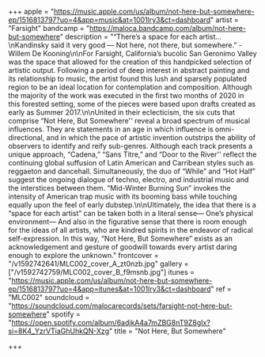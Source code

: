 +++
apple = "https://music.apple.com/us/album/not-here-but-somewhere-ep/1516813797?uo=4&app=music&at=1001lry3&ct=dashboard"
artist = "Farsight"
bandcamp = "https://maloca.bandcamp.com/album/not-here-but-somewhere"
description = "“There’s a space for each artist...  \nKandinsky said it very good — Not here, not there, but somewhere.” -Willem De Kooning\n\nFor Farsight, California’s bucolic San Geronimo Valley was the space that allowed for the creation of this handpicked selection of artistic output. Following a period of deep interest in abstract painting and its relationship to music, the artist found this lush and sparsely populated region to be an ideal location for contemplation and composition. Although the majority of the work was executed in the first two months of 2020 in this forested setting, some of the pieces were based upon drafts created as early as Summer 2017.\n\nUnited in their eclecticism, the six cuts that comprise “Not Here, But Somewhere'' reveal a broad spectrum of musical influences. They are statements in an age in which influence is omni-directional, and in which the pace of artistic invention outstrips the ability of observers to identify and reify sub-genres. Although each track presents a unique approach, “Cadena,” “Sans Titre,” and “Door to the River'' reflect the continuing global suffusion of Latin American and Carribean styles such as reggaeton and dancehall. Simultaneously, the duo of “While” and “Hot Half” suggest the ongoing dialogue of techno, electro, and industrial music and the interstices between them. “Mid-Winter Burning Sun” invokes the intensity of American trap music with its booming bass while touching equally upon the feel of early dubstep.\n\nUltimately, the idea that there is a “space for each artist” can be taken both in a literal sense— One’s physical environment— And also in the figurative sense that there is room enough for the ideas of all artists, who are kindred spirits in the endeavor of radical self-expression. In this way, “Not Here, But Somewhere” exists as an acknowledgement and gesture of goodwill towards every artist daring enough to explore the unknown."
frontcover = "/v1592742641/MLC002_cover_A_zt0nzb.jpg"
gallery = ["/v1592742759/MLC002_cover_B_f9msnb.jpg"]
itunes = "https://music.apple.com/us/album/not-here-but-somewhere-ep/1516813797?uo=4&app=itunes&at=1001lry3&ct=dashboard"
ref = "MLC002"
soundcloud = "https://soundcloud.com/malocarecords/sets/farsight-not-here-but-somewhere"
spotify = "https://open.spotify.com/album/6adjkA4a7mZBG8nT9Z8gIx?si=8K4_YzrVTiaGhUhkQN-Xzg"
title = "Not Here, But Somewhere"

+++

